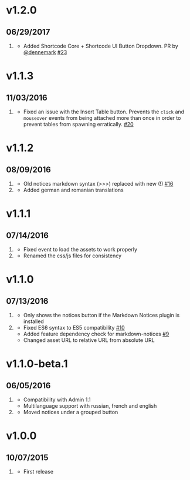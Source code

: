 # v1.2.0
## 06/29/2017

1. [](#new)
    * Added Shortcode Core + Shortcode UI Button Dropdown. PR by [@dennemark](https://github.com/dennemark) [#23](https://github.com/getgrav/grav-plugin-editor-buttons/pull/23)

# v1.1.3
## 11/03/2016

1. [](#bugfix)
    * Fixed an issue with the Insert Table button. Prevents the `click` and `mouseover` events from being attached more than once in order to prevent tables from spawning erratically. [#20](https://github.com/getgrav/grav-plugin-editor-buttons/pull/20)

# v1.1.2
## 08/09/2016

1. [](#bugfix)
    * Old notices markdown syntax (>>>) replaced with new (!) [#16](https://github.com/getgrav/grav-plugin-editor-buttons/pull/16)
1. [](#improved)
    * Added german and romanian translations

# v1.1.1
## 07/14/2016

1. [](#bugfix)
    * Fixed event to load the assets to work properly
1. [](#improved)
    * Renamed the css/js files for consistency

# v1.1.0
## 07/13/2016

1. [](#improved)
    * Only shows the notices button if the Markdown Notices plugin is installed
1. [](#bugfix)
    * Fixed ES6 syntax to ES5 compatibility [#10](https://github.com/getgrav/grav-plugin-editor-buttons/issues/10)
    * Added feature dependency check for markdown-notices [#9](https://github.com/getgrav/grav-plugin-editor-buttons/issues/9)
    * Changed asset URL to relative URL from absolute URL

# v1.1.0-beta.1
## 06/05/2016

1. [](#new)
    * Compatibility with Admin 1.1
    * Multilanguage support with russian, french and english
1. [](#improved)
    * Moved notices under a grouped button

# v1.0.0
## 10/07/2015

1. [](#new)
    * First release
